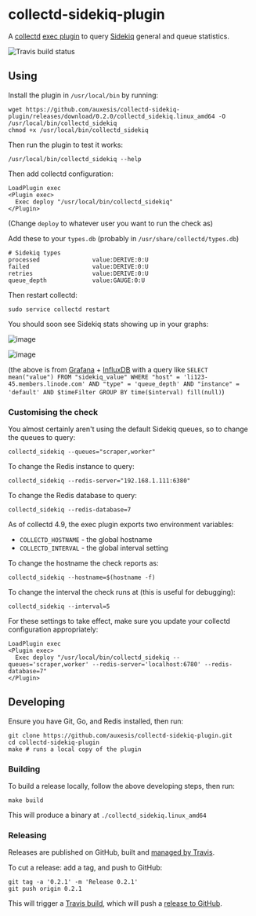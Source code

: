 # collectd-sidekiq-plugin

A [collectd](http://collectd.org/) [exec plugin](https://collectd.org/wiki/index.php/Plugin:Exec) to query [Sidekiq](http://sidekiq.org/) general and queue statistics.

![Travis build status](https://api.travis-ci.org/auxesis/collectd-sidekiq-plugin.svg?branch=master)

## Using

Install the plugin in `/usr/local/bin` by running:

```
wget https://github.com/auxesis/collectd-sidekiq-plugin/releases/download/0.2.0/collectd_sidekiq.linux_amd64 -O /usr/local/bin/collectd_sidekiq
chmod +x /usr/local/bin/collectd_sidekiq
```

Then run the plugin to test it works:

```
/usr/local/bin/collectd_sidekiq --help
```

Then add collectd configuration:

```
LoadPlugin exec
<Plugin exec>
  Exec deploy "/usr/local/bin/collectd_sidekiq"
</Plugin>
```

(Change `deploy` to whatever user you want to run the check as)

Add these to your `types.db` (probably in `/usr/share/collectd/types.db`)

```
# Sidekiq types
processed               value:DERIVE:0:U
failed                  value:DERIVE:0:U
retries                 value:DERIVE:0:U
queue_depth             value:GAUGE:0:U
```

Then restart collectd:

```
sudo service collectd restart
```

You should soon see Sidekiq stats showing up in your graphs:

![image](https://cloud.githubusercontent.com/assets/12306/22453501/6a865b6a-e7d3-11e6-9220-c9240c2284ef.png)

![image](https://cloud.githubusercontent.com/assets/12306/22453520/88b5a172-e7d3-11e6-8894-95b7087532a5.png)

(the above is from [Grafana](http://grafana.org/) + [InfluxDB](https://www.influxdata.com/) with a query like `SELECT mean("value") FROM "sidekiq_value" WHERE "host" = 'li123-45.members.linode.com' AND "type" = 'queue_depth' AND "instance" = 'default' AND $timeFilter GROUP BY time($interval) fill(null)`)

### Customising the check

You almost certainly aren't using the default Sidekiq queues, so to change the queues to query:

```
collectd_sidekiq --queues="scraper,worker"
```

To change the Redis instance to query:

```
collectd_sidekiq --redis-server="192.168.1.111:6380"
```

To change the Redis database to query:

```
collectd_sidekiq --redis-database=7
```

As of collectd 4.9, the exec plugin exports two environment variables:

 - `COLLECTD_HOSTNAME` - the global hostname
 - `COLLECTD_INTERVAL` - the global interval setting

To change the hostname the check reports as:

```
collectd_sidekiq --hostname=$(hostname -f)
```

To change the interval the check runs at (this is useful for debugging):

```
collectd_sidekiq --interval=5
```

For these settings to take effect, make sure you update your collectd configuration appropriately:

```
LoadPlugin exec
<Plugin exec>
  Exec deploy "/usr/local/bin/collectd_sidekiq --queues='scraper,worker' --redis-server='localhost:6780' --redis-database=7"
</Plugin>
```

## Developing

Ensure you have Git, Go, and Redis installed, then run:

```
git clone https://github.com/auxesis/collectd-sidekiq-plugin.git
cd collectd-sidekiq-plugin
make # runs a local copy of the plugin
```

### Building

To build a release locally, follow the above developing steps, then run:

```
make build
```

This will produce a binary at `./collectd_sidekiq.linux_amd64`

### Releasing

Releases are published on GitHub, built and [managed by Travis](https://github.com/auxesis/collectd-sidekiq-plugin/blob/master/.travis.yml).

To cut a release: add a tag, and push to GitHub:

```
git tag -a '0.2.1' -m 'Release 0.2.1'
git push origin 0.2.1
```

This will trigger a [Travis build](https://travis-ci.org/auxesis/collectd-sidekiq-plugin), which will push a [release to GitHub](http://github.com/auxesis/collectd-sidekiq-plugin/releases).
